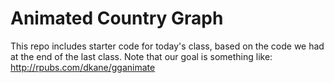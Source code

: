 # Animated Country Graph

This repo includes starter code for today's class, based on the code we had at the end of the last class. Note that our goal is something like: http://rpubs.com/dkane/gganimate
